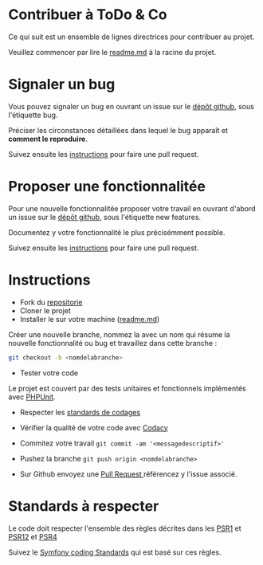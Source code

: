 # Contribuer à ToDo & Co
Ce qui suit est un ensemble de lignes directrices pour contribuer au projet.

Veuillez commencer par lire le [readme.md]("#") à la racine du projet.

# Signaler un bug
Vous pouvez signaler un bug en ouvrant un issue sur le [dépôt github](https://github.com/kseb49/Todo-Co/issues), sous l'étiquette bug.

Préciser les circonstances détaillées dans lequel le bug apparaît et **comment le reproduire**.

Suivez ensuite les [instructions](#instructions) pour faire une pull request.

# Proposer une fonctionnalitée
Pour une nouvelle fonctionnalitée proposer votre travail en ouvrant d'abord un issue sur le [dépôt github](https://github.com/kseb49/Todo-Co/issues), sous l'étiquette new features.

Documentez y votre fonctionnalité le plus précisémment possible.

Suivez ensuite les [instructions](#instructions) pour faire une pull request.

# Instructions
-  Fork du [repositorie](https://github.com/kseb49/Todo-Co)
-  Cloner le projet
- Installer le sur votre machine ([readme.md](#))

Créer une nouvelle branche, nommez la avec un nom qui résume la nouvelle fonctionnalité ou bug et travaillez dans cette branche :
```bash
git checkout -b <nomdelabranche>
```
- Tester votre code

Le projet est couvert par des tests unitaires et fonctionnels implémentés avec [PHPUnit](https://docs.phpunit.de/en/10.5/index.html).

- Respecter les [standards de codages](#standards)

- Vérifier la qualité de votre code avec [Codacy](https://app.codacy.com)

- Commitez votre travail `git commit -am '<messagedescriptif>'`

- Pushez la branche `git push origin <nomdelabranche>`

- Sur Github envoyez une [Pull Request ](https://docs.github.com/fr/pull-requests/collaborating-with-pull-requests/proposing-changes-to-your-work-with-pull-requests/about-pull-requests) référencez y l'issue associé.

# Standards à respecter
Le code doit respecter l'ensemble des règles décrites dans les [PSR1](https://www.php-fig.org/psr/psr-1/) et [PSR12](https://www.php-fig.org/psr/psr-12/) et [PSR4](https://www.php-fig.org/psr/psr-4/)

Suivez le [Symfony coding Standards](https://symfony.com/doc/current/contributing/code/standards.html) qui est basé sur ces règles.
